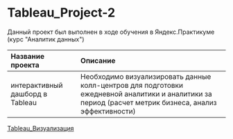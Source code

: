 # Tableau_Project-2
Данный проект был выполнен в ходе обучения в Яндекс.Практикуме (курс "Аналитик данных")

| Название проекта              | Описание                     |
| :-------------------- | :---------------------- |
| интерактивный дашборд в Tableau  | Необходимо визуализировать данные колл-центров для подготовки ежедневной аналитики и аналитики за период (расчет метрик бизнеса, анализ эффективности) 

[Tableau_Визуализация](https://public.tableau.com/app/profile/sofya.p2596/viz/ForProject_finalversion__2/Dashboard1)

